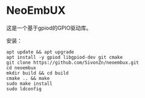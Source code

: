 # NeoEmbUX
这是一个基于gpiod的GPIO驱动库。

安装：
```  shell
apt update && apt upgrade
apt install -y gpiod libgpiod-dev git cmake
git clone https://github.com/SivonZn/neoembux.git
cd neoembux
mkdir build && cd build
cmake .. && make 
sudo make install
sudo ldconfig
```